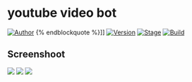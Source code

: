 # youtube video bot

[![Author](https://img.shields.io/badge/Author-Ch33chOficial-brightgreen)]()
{% endblockquote %}]]
[![Version](https://img.shields.io/badge/Version-1.0.0-blue)]()
[![Stage](https://img.shields.io/badge/Release-Stable-green)]()
[![Build](https://img.shields.io/badge/Supported_OS-Linux-orange.svg)]()

## Screenshoot

<img src="https://raw.githubusercontent.com/Ch33chOficial/youbot/main/img/20201210_130918.jpg">
</img>
<img src ="https://raw.githubusercontent.com/Ch33chOficial/youbot/main/img/Screenshot_20201210-131841_Termux.jpg">
</img>
<img src="https://raw.githubusercontent.com/Ch33chOficial/youbot/main/img/PSX_20201210_132112.jpg">
</img>